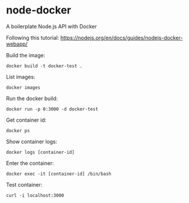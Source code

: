 # node-docker
A boilerplate Node.js API with Docker

Following this tutorial:
https://nodejs.org/en/docs/guides/nodejs-docker-webapp/

Build the image:
```
docker build -t docker-test .
```

List images:
```
docker images
```

Run the docker build:
```
docker run -p 0:3000 -d docker-test
```

Get container id:
```
docker ps
```

Show container logs:
```
docker logs [container-id]
```

Enter the container:
```
docker exec -it [container-id] /bin/bash
```

Test container:
```
curl -i localhost:3000
```
